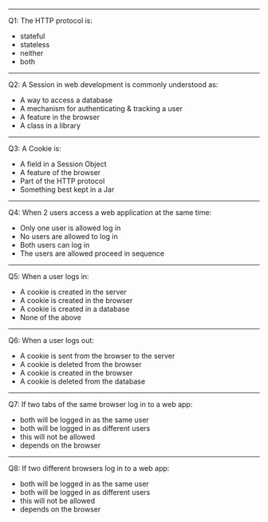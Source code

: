------------------------------------------------------------
Q1: The HTTP protocol is:

- stateful
- stateless
- neither
- both

------------------------------------------------------------
Q2: A Session in web development is commonly understood as:

- A way to access a database
- A mechanism for authenticating & tracking a user
- A feature in the browser
- A class in a library

------------------------------------------------------------
Q3: A Cookie is:

- A field in a Session Object
- A feature of the browser
- Part of the HTTP protocol
- Something best kept in a Jar

------------------------------------------------------------
Q4: When 2 users access a web application at the same time:

- Only one user is allowed log in
- No users are allowed to log in
- Both users can log in
- The users are allowed proceed in sequence

------------------------------------------------------------
Q5: When a user logs in:

- A cookie is created in the server
- A cookie is created in the browser
- A cookie is created in a database
- None of the above

------------------------------------------------------------
Q6: When a user logs out:

- A cookie is sent from the browser to the server
- A cookie is deleted from the browser
- A cookie is created in the browser
- A cookie is deleted from the database

------------------------------------------------------------
Q7: If two tabs of the same browser log in to a web app:

- both will be logged in as the same user
- both will be logged in as different users
- this will not be allowed
- depends on the browser

------------------------------------------------------------
Q8: If two different browsers log in to a web app:

- both will be logged in as the same user
- both will be logged in as different users
- this will not be allowed
- depends on the browser

